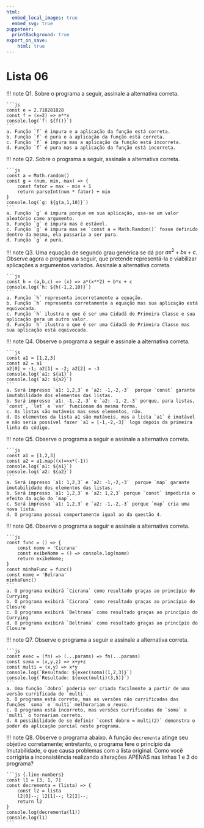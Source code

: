 ```yaml
---
html:
  embed_local_images: true
  embed_svg: true
puppeteer: 
  printBackground: true
export_on_save:
    html: true
---
```


# Lista 06

!!! note Q1. Sobre o programa a seguir, assinale a alternativa correta.

    ```js
    const e = 2.718281828
    const f = (x=2) => e**x
    console.log(`f: ${f()}`)
    ```
    a. Função `f` é impura e a aplicação da função está correta.
    b. Função `f` é pura e a aplicação da função está correta.
    c. Função `f` é impura mas a aplicação da função está incorreta.
    d. Função `f` é pura mas a aplicação da função está incorreta.

!!! note Q2. Sobre o programa a seguir, assinale a alternativa correta.

    ```js
    const a = Math.random()
    const g = (num, min, max) => {
        const fator = max - min + 1
        return parseInt(num * fator) + min
    }
    console.log(`g: ${g(a,1,10)}`)
    ```
    a. Função `g` é impura porque em sua aplicação, usa-se um valor aleatório como argumento.
    b. Função `g` é impura mas é estável.
    c. Função `g` é impura mas se `const a = Math.Random()` fosse definido dentro da mesma, ela passaria a ser pura.
    d. Função `g` é pura.

!!! note Q3. Uma equação de segundo grau genérica se dá por $ax^2 + bx + c$. Observe agora o programa a seguir, que pretende representá-la e viabilizar aplicações a argumentos variados. Assinale a alternativa correta.

    ```js
    const h = (a,b,c) => (x) => a*(x**2) + b*x + c
    console.log(`h: ${h(-1,2,10)}`)
    ```
    a. Função `h` representa incorretamente a equação.
    b. Função `h` representa corretamente a equação mas sua aplicação está equivocada.
    c. Função `h` ilustra o que é ser uma Cidadã de Primeira Classe e sua aplicação gera um outro valor.
    d. Função `h` ilustra o que é ser uma Cidadã de Primeira Classe mas sua aplicação está equivocada.

!!! note Q4. Observe o programa a seguir e assinale a alternativa correta.

    ```js
    const a1 = [1,2,3]
    const a2 = a1
    a2[0] = -1; a2[1] = -2; a2[2] = -3
    console.log(`a1: ${a1}`)
    console.log(`a2: ${a2}`)
    ```
    a. Será impresso `a1: 1,2,3` e `a2: -1,-2,-3`  porque `const` garante imutabilidade dos elementos das listas.
    b. Será impresso `a1: -1,-2,-3` e `a2: -1,-2,-3` porque, para listas, `const`, `let` e `var` funcionam da mesma forma.
    c. As listas são mutáveis mas seus elementos, não.
    d. Os elementos da lista a1 são mutáveis, mas a lista `a1` é imutável e não seria possível fazer `a1 = [-1,-2,-3]` logo depois da primeira linha do código.

!!! note Q5. Observe o programa a seguir e assinale a alternativa correta.

    ```js
    const a1 = [1,2,3]
    const a2 = a1.map((x)=>x*(-1))
    console.log(`a1: ${a1}`)
    console.log(`a2: ${a2}`)
    ```
    a. Será impresso `a1: 1,2,3` e `a2: -1,-2,-3`  porque `map` garante imutabilidade dos elementos das listas.
    b. Será impresso `a1: 1,2,3` e `a2: 1,2,3` porque `const` impediria o efeito da ação do `map`.
    c. Será impresso `a1: 1,2,3` e `a2: -1,-2,-3` porque `map` cria uma nova lista.
    d. O programa possui comportamento igual ao da questão 4.

!!! note Q6. Observe o programa a seguir e assinale a alternativa correta.

    ```js
    const func = () => {
        const nome = 'Cicrana'
        const exibeNome = () => console.log(nome)
        return exibeNome;
    }
    const minhaFunc = func()
    const nome = 'Belrana'
    minhaFunc()
    ```
    a. O programa exibirá `Cicrana` como resultado graças ao princípio do Currying
    b. O programa exibirá `Cicrana` como resultado graças ao princípio do Closure
    c. O programa exibirá `Beltrana` como resultado graças ao princípio do Currying
    d. O programa exibirá `Beltrana` como resultado graças ao princípio do Closure

!!! note Q7. Observe o programa a seguir e assinale a alternativa correta.

    ```js
    const exec = (fn) => (...params) => fn(...params)
    const soma = (x,y,z) => x+y+z
    const multi = (x,y) => x*y
    console.log(`Resultado: ${exec(soma)(1,2,3)}`)
    console.log(`Resultado: ${exec(multi)(3,5)}`)
    ```
    a. Uma função `dobro` poderia ser criada facilmente a partir de uma versão currificada de `multi`.
    b. O programa está correto, mas as versões não currificadas das funções `soma` e `multi` melhorariam o reuso.
    c. O programa está incorreto, mas versões currificadas de `soma` e `multi` o tornariam correto.
    d. A possibilidade de se definir `const dobro = multi(2)` demonstra o poder da aplicação parcial neste programa.

!!! note Q8. Observe o programa abaixo. A função `decrementa` atinge seu objetivo corretamente; entretanto, o programa fere o princípio da Imutabilidade, o que causa problemas com a lista original. Como você corrigiria a inconsistência realizando alterações APENAS nas linhas 1 e 3 do programa?

    ```js {.line-numbers}
    const l1 = [3, 1, 7]
    const decrementa = (lista) => {
        const l2 = lista
        l2[0]--; l2[1]--; l2[2]--;
        return l2
    }
    console.log(decrementa(l1))
    console.log(l1)
    ```